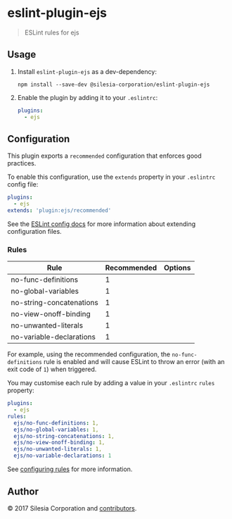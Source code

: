 # eslint-plugin-ejs

> ESLint rules for ejs

## Usage

1. Install `eslint-plugin-ejs` as a dev-dependency:

    ```shell
    npm install --save-dev @silesia-corporation/eslint-plugin-ejs
    ```

2. Enable the plugin by adding it to your `.eslintrc`:

    ```yaml
    plugins:
      - ejs
    ```

## Configuration

This plugin exports a `recommended` configuration that enforces good practices.

To enable this configuration, use the `extends` property in your `.eslintrc`
config file:

```yaml
plugins:
  - ejs
extends: 'plugin:ejs/recommended'
```

See the [ESLint config docs][] for more information about extending
configuration files.

[eslint config docs]: http://eslint.org/docs/user-guide/configuring#extending-configuration-files

### Rules

Rule                                  | Recommended      | Options
----                                  | -----------      | -------
no-func-definitions                   | 1                |
no-global-variables                   | 1                |
no-string-concatenations              | 1                |
no-view-onoff-binding                 | 1                |
no-unwanted-literals                  | 1                |
no-variable-declarations              | 1                |

For example, using the recommended configuration, the `no-func-definitions` rule
is enabled and will cause ESLint to throw an error (with an exit code of `1`)
when triggered.

You may customise each rule by adding a value in your `.eslintrc` `rules`
property:

```yaml
plugins:
  - ejs
rules:
  ejs/no-func-definitions: 1,
  ejs/no-global-variables: 1,
  ejs/no-string-concatenations: 1,
  ejs/no-view-onoff-binding: 1,
  ejs/no-unwanted-literals: 1,
  ejs/no-variable-declarations: 1
```

See [configuring rules][] for more information.

[configuring rules]: http://eslint.org/docs/user-guide/configuring#configuring-rules

## Author

© 2017 Silesia Corporation and [contributors][].

[contributors]: https://github.com/silesia-corporation/eslint-plugin-ejs/graphs/contributors
